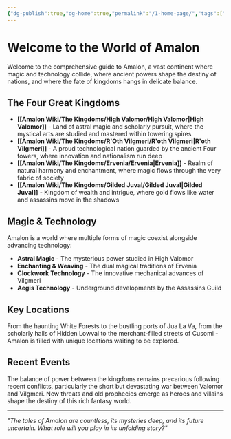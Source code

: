 ```yaml
---
{"dg-publish":true,"dg-home":true,"permalink":"/1-home-page/","tags":["gardenEntry"],"dgPassFrontmatter":true,"noteIcon":""}
---
```


# Welcome to the World of Amalon

Welcome to the comprehensive guide to Amalon, a vast continent where magic and technology collide, where ancient powers shape the destiny of nations, and where the fate of kingdoms hangs in delicate balance.

## The Four Great Kingdoms

- **[[Amalon Wiki/The Kingdoms/High Valomor/High Valomor\|High Valomor]]** - Land of astral magic and scholarly pursuit, where the mystical arts are studied and mastered within towering spires
- **[[Amalon Wiki/The Kingdoms/R'Oth Vilgmeri/R'oth Vilgmeri\|R'oth Vilgmeri]]** - A proud technological nation guarded by the ancient Four towers, where innovation and nationalism run deep
- **[[Amalon Wiki/The Kingdoms/Ervenia/Ervenia\|Ervenia]]** - Realm of natural harmony and enchantment, where magic flows through the very fabric of society
- **[[Amalon Wiki/The Kingdoms/Gilded Juval/Gilded Juval\|Gilded Juval]]** - Kingdom of wealth and intrigue, where gold flows like water and assassins move in the shadows

## Magic & Technology 

Amalon is a world where multiple forms of magic coexist alongside advancing technology:

- **Astral Magic** - The mysterious power studied in High Valomor
- **Enchanting & Weaving** - The dual magical traditions of Ervenia
- **Clockwork Technology** - The innovative mechanical advances of Vilgmeri
- **Aegis Technology** - Underground developments by the Assassins Guild

## Key Locations

From the haunting White Forests to the bustling ports of Jua La Va, from the scholarly halls of Hidden Lowval to the merchant-filled streets of Cusomi - Amalon is filled with unique locations waiting to be explored.

## Recent Events

The balance of power between the kingdoms remains precarious following recent conflicts, particularly the short but devastating war between Valomor and Vilgmeri. New threats and old prophecies emerge as heroes and villains shape the destiny of this rich fantasy world.

---

*"The tales of Amalon are countless, its mysteries deep, and its future uncertain. What role will you play in its unfolding story?"*